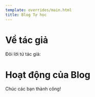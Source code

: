 ```yaml
---
template: overrides/main.html
title: Blog Tự học
---
```


# Về tác giả
Đôi lời từ tác giả:


# Hoạt động của Blog


Chúc các bạn thành công!
